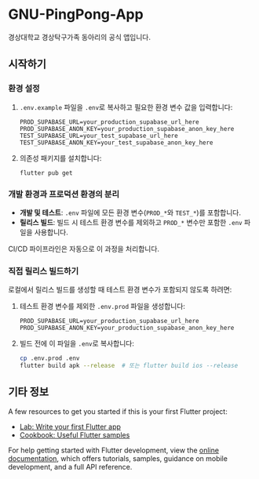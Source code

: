 # GNU-PingPong-App

경상대학교 경상탁구가족 동아리의 공식 앱입니다.

## 시작하기

### 환경 설정

1. `.env.example` 파일을 `.env`로 복사하고 필요한 환경 변수 값을 입력합니다:
   ```
   PROD_SUPABASE_URL=your_production_supabase_url_here
   PROD_SUPABASE_ANON_KEY=your_production_supabase_anon_key_here
   TEST_SUPABASE_URL=your_test_supabase_url_here
   TEST_SUPABASE_ANON_KEY=your_test_supabase_anon_key_here
   ```

2. 의존성 패키지를 설치합니다:
   ```
   flutter pub get
   ```

### 개발 환경과 프로덕션 환경의 분리

- **개발 및 테스트**: `.env` 파일에 모든 환경 변수(`PROD_*`와 `TEST_*`)를 포함합니다.
- **릴리스 빌드**: 빌드 시 테스트 환경 변수를 제외하고 `PROD_*` 변수만 포함한 `.env` 파일을 사용합니다.

CI/CD 파이프라인은 자동으로 이 과정을 처리합니다.

### 직접 릴리스 빌드하기

로컬에서 릴리스 빌드를 생성할 때 테스트 환경 변수가 포함되지 않도록 하려면:

1. 테스트 환경 변수를 제외한 `.env.prod` 파일을 생성합니다:
   ```
   PROD_SUPABASE_URL=your_production_supabase_url_here
   PROD_SUPABASE_ANON_KEY=your_production_supabase_anon_key_here
   ```

2. 빌드 전에 이 파일을 `.env`로 복사합니다:
   ```bash
   cp .env.prod .env
   flutter build apk --release  # 또는 flutter build ios --release
   ```

## 기타 정보

A few resources to get you started if this is your first Flutter project:

- [Lab: Write your first Flutter app](https://docs.flutter.dev/get-started/codelab)
- [Cookbook: Useful Flutter samples](https://docs.flutter.dev/cookbook)

For help getting started with Flutter development, view the
[online documentation](https://docs.flutter.dev/), which offers tutorials,
samples, guidance on mobile development, and a full API reference.

